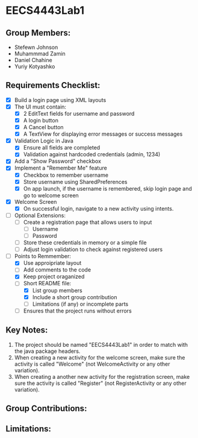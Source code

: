 # EECS4443Lab1

## Group Members:
- Stefewn Johnson
- Muhammmad Zamin
- Daniel Chahine
- Yuriy Kotyashko

## Requirements Checklist:
- [x] Build a login page using XML layouts
- [x] The UI must contain:
  - [x] 2 EditText fields for username and password
  - [x] A login button
  - [x] A Cancel button
  - [x] A TextView for displaying error messages or success messages
- [x] Validation Logic in Java
  - [x] Ensure all fields are completed 
  - [x] Validation against hardcoded credentials (admin, 1234)
- [x] Add a "Show Password" checkbox
- [x] Implement a "Remember Me" feature
  - [x] Checkbox to remember username
  - [x] Store username using SharedPreferences
  - [x] On app launch, if the username is remembered, skip login page and go to welcome screen
- [x] Welcome Screen
  - [x] On successful login, navigate to a new activity using intents.
- [ ] Optional Extensions:
  - [ ] Create a registration page that allows users to input
    - [ ] Username
    - [ ] Password
  - [ ] Store these credentials in memory or a simple file
  - [ ] Adjust login validation to check against registered users
- [ ] Points to Remmember:
  - [x] Use approipriate layout 
  - [ ] Add comments to the code
  - [x] Keep project oraganized
  - [ ] Short README file:
    - [x] List group members
    - [x] Include a short group contribution
    - [ ] Limitations (if any) or incomplete parts
  - [ ] Ensures that the project runs without errors

## Key Notes:
1. The project should be named "EECS4443Lab1" in order to match with the java package headers.
2. When creating a new activity for the welcome screen, make sure the activity is called "Welcome" (not WelcomeActivity or any other variation).
3. When creating a another new activity for the registration screen, make sure the activity is called "Register" (not RegisterActivity or any other variation).

## Group Contributions:

## Limitations: